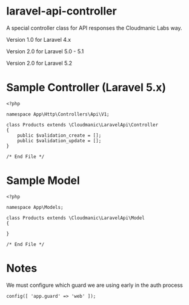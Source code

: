 laravel-api-controller
======================

A special controller class for API responses the Cloudmanic Labs way.

Version 1.0 for Laravel 4.x

Version 2.0 for Laravel 5.0 - 5.1

Version 2.0 for Laravel 5.2

Sample Controller (Laravel 5.x)
======================

```
<?php 

namespace App\Http\Controllers\Api\V1;
	
class Products extends \Cloudmanic\LaravelApi\Controller
{	
	public $validation_create = [];
	public $validation_update = [];	
}

/* End File */
```

Sample Model
======================

```
<?php

namespace App\Models;

class Products extends \Cloudmanic\LaravelApi\Model
{

}

/* End File */
```

Notes
======================

We must configure which guard we are using early in the auth process

```config([ 'app.guard' => 'web' ]);```